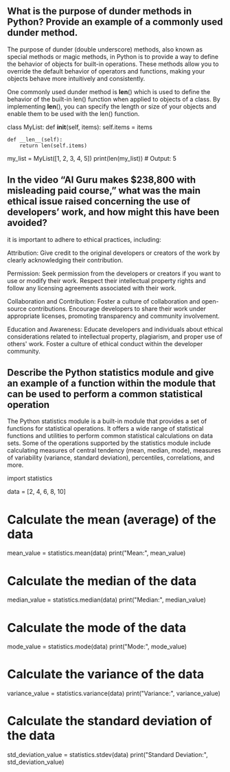 ## What is the purpose of dunder methods in Python? Provide an example of a commonly used dunder method.


The purpose of dunder (double underscore) methods, also known as special methods or magic methods, in Python is to provide a way to define the behavior of objects for built-in operations. These methods allow you to override the default behavior of operators and functions, making your objects behave more intuitively and consistently.

One commonly used dunder method is __len__() which is used to define the behavior of the built-in len() function when applied to objects of a class. By implementing __len__(), you can specify the length or size of your objects and enable them to be used with the len() function.

class MyList:
    def __init__(self, items):
        self.items = items

    def __len__(self):
        return len(self.items)

my_list = MyList([1, 2, 3, 4, 5])
print(len(my_list))  # Output: 5


## In the video “AI Guru makes $238,800 with misleading paid course,” what was the main ethical issue raised concerning the use of developers’ work, and how might this have been avoided?

it is important to adhere to ethical practices, including:

Attribution: Give credit to the original developers or creators of the work by clearly acknowledging their contribution.

Permission: Seek permission from the developers or creators if you want to use or modify their work. Respect their intellectual property rights and follow any licensing agreements associated with their work.

Collaboration and Contribution: Foster a culture of collaboration and open-source contributions. Encourage developers to share their work under appropriate licenses, promoting transparency and community involvement.

Education and Awareness: Educate developers and individuals about ethical considerations related to intellectual property, plagiarism, and proper use of others' work. Foster a culture of ethical conduct within the developer community.
## Describe the Python statistics module and give an example of a function within the module that can be used to perform a common statistical operation

The Python statistics module is a built-in module that provides a set of functions for statistical operations. It offers a wide range of statistical functions and utilities to perform common statistical calculations on data sets. Some of the operations supported by the statistics module include calculating measures of central tendency (mean, median, mode), measures of variability (variance, standard deviation), percentiles, correlations, and more.


import statistics

data = [2, 4, 6, 8, 10]

# Calculate the mean (average) of the data
mean_value = statistics.mean(data)
print("Mean:", mean_value)

# Calculate the median of the data
median_value = statistics.median(data)
print("Median:", median_value)

# Calculate the mode of the data
mode_value = statistics.mode(data)
print("Mode:", mode_value)

# Calculate the variance of the data
variance_value = statistics.variance(data)
print("Variance:", variance_value)

# Calculate the standard deviation of the data
std_deviation_value = statistics.stdev(data)
print("Standard Deviation:", std_deviation_value)
